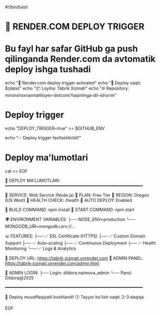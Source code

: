 #!/bin/bash

# 🚀 RENDER.COM DEPLOY TRIGGER
# Bu fayl har safar GitHub ga push qilinganda Render.com da avtomatik deploy ishga tushadi

echo "🔄 Render.com deploy trigger activated"
echo "📅 Deploy vaqti: $(date)"
echo "📦 Loyiha: Tabrik Xizmati"
echo "🌐 Repository: mironshoxraxmatilloyev-dotcom/Yaqinimga-dil-ishorim"

# Deploy trigger
echo "DEPLOY_TRIGGER=true" >> $GITHUB_ENV

echo "✅ Deploy trigger faollashtirildi!"

# Deploy ma'lumotlari
cat << EOF

🎯 DEPLOY MA'LUMOTLARI:
━━━━━━━━━━━━━━━━━━━━━━━━━━━━━━━━━━━━━━━━━━━━━━━━━━━━━━

📍 SERVICE: Web Service (Node.js)
📍 PLAN: Free Tier
📍 REGION: Oregon (US West)
📍 HEALTH CHECK: /health
📍 AUTO DEPLOY: Enabled

🔧 BUILD COMMAND: npm install
🚀 START COMMAND: npm start

🌍 ENVIRONMENT VARIABLES:
  ├── NODE_ENV=production
  └── MONGODB_URI=mongodb+srv://...

📊 FEATURES:
  ├── ✅ SSL Certificate (HTTPS)
  ├── ✅ Custom Domain Support
  ├── ✅ Auto-scaling
  ├── ✅ Continuous Deployment
  ├── ✅ Health Monitoring
  └── ✅ Logs & Analytics

🔗 DEPLOY URL: https://tabrik-xizmati.onrender.com
🔗 ADMIN PANEL: https://tabrik-xizmati.onrender.com/admin.html

🔑 ADMIN LOGIN:
  ├── Login: dildora.naimova_admin
  └── Parol: Dildora@2025

━━━━━━━━━━━━━━━━━━━━━━━━━━━━━━━━━━━━━━━━━━━━━━━━━━━━━━

🎉 Deploy muvaffaqiyatli boshlandi!
🕐 Tayyor bo'lish vaqti: 2-3 daqiqa

EOF